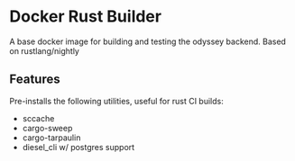# Docker Rust Builder

A base docker image for building and testing the odyssey backend. Based on rustlang/nightly

## Features

Pre-installs the following utilities, useful for rust CI builds:
 - sccache
 - cargo-sweep
 - cargo-tarpaulin
 - diesel_cli w/ postgres support
